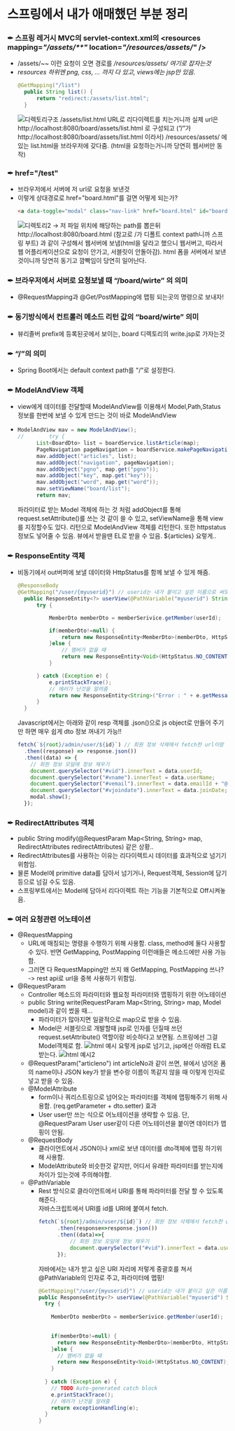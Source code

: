 # 스프링에서 내가 애매했던 부분 정리

### ✒︎ 스프링 레거시 MVC의 servlet-context.xml의 <**resources** mapping=_"/assets/\*\*"_ location=_"/resources/assets/"_ />

- /assets/~~ 이런 요청이 오면 경로를 _/resources/assets/ 여기로 잡자는것_
- _resources 하위엔 png, css, … 까지 다 있고, views에는 jsp만 있음._
  ```java
  @GetMapping("/list")
  	public String list() {
  		return "redirect:/assets/list.html";
  	}
  ```
  ![디렉토리구조](img/../../../img/usingSpring/us_amb_01.png)
  /assets/list.html URL로 리다이렉트를 치는거니까 실제 url은 http://localhost:8080/board/assets/list.html 로 구성되고 (”/”가 http://localhost:8080/board/assets/list.html 이라서) /resources/assets/ 에 있는 list.html을 브라우저에 갖다줌. (html을 요청하는거니까 당연히 웹서버만 동작)

### ✒︎ href="/test"

- 브라우저에서 서버에 저 url로 요청을 보낸것
- 이렇게 상대경로로 href="board.html"를 걸면 어떻게 되는가?
  ```html
  <a data-toggle="modal" class="nav-link" href="board.html" id="boardNoticeTag">공지사항</a>
  ```
  ![디렉토리2](img/../../../img/usingSpring/us_amb_02.png)
  → 저 파일 위치에 해당하는 path를 뽑은뒤 http://localhost:8080/board.html (참고로 /가 디폴트 context path니까 스프링 부트) 과 같이 구성해서 웹서버에 보냄(html을 달라고 했으니 웹서버고, 따라서 웹 어플리케이션으로 요청이 안가고, 서블릿이 안돌아감). html 폼을 서버에서 보낸것이니까 당연히 동기고 깜빡임이 당연히 일어난다.

### ✒︎ 브라우저에서 서버로 요청보낼 때 “/board/wirte” 의 의미

- @RequestMapping과 @Get/PostMapping에 맵핑 되는곳의 명령으로 보내자!

### ✒︎ 동기방식에서 컨트롤러 메소드 리턴 값의 “board/wirte” 의미

- 뷰리졸버 prefix에 등록된곳에서 보이는, board 디렉토리의 write.jsp로 가자는것

### ✒︎ “/”의 의미

- Spring Boot에서는 default context path를 "/"로 설정한다.

### ✒︎ ModelAndView 객체

- view에게 데이터를 전달할때 ModelAndView를 이용해서 Model,Path,Status 정보를 한번에 보낼 수 있게 만드는 것이 바로 ModelAndView

- ```java
  ModelAndView mav = new ModelAndView();
  //		try {
  		List<BoardDto> list = boardService.listArticle(map);
  		PageNavigation pageNavigation = boardService.makePageNavigation(map);
  		mav.addObject("articles", list);
  		mav.addObject("navigation", pageNavigation);
  		mav.addObject("pgno", map.get("pgno"));
  		mav.addObject("key", map.get("key"));
  		mav.addObject("word", map.get("word"));
  		mav.setViewName("board/list");
  		return mav;
  ```
  파라미터로 받는 Model 객체에 하는 것 처럼 addObject를 통해 request.setAttribute()를 쓰는 것 같이 쓸 수 있고, setViewName을 통해 view를 지정할수도 있다. 리턴으로 ModelAndView 객체를 리턴한다. 또한 httpstatus 정보도 넣어줄 수 있음.
  뷰에서 받을땐 EL로 받을 수 있음. ${articles} 요렇게..

### ✒︎ ResponseEntity 객체

- 비동기에서 out버퍼에 보낼 데이터와 HttpStatus를 함께 보낼 수 있게 해줌.
  ```java
  @ResponseBody
  @GetMapping("/user/{myuserid}") // userid는 내가 붙이고 싶은 이름으로 써도 됨
  	public ResponseEntity<?> userView(@PathVariable("myuserid") String userId) { // path variable로 오면 @PathVariable로 받는다.
  		try {

  			MemberDto memberDto = memberSerivice.getMember(userId);

  			if(memberDto!=null) {
  				return new ResponseEntity<MemberDto>(memberDto, HttpStatus.OK);
  			}else {
  				// 멤버가 없을 때
  				return new ResponseEntity<Void>(HttpStatus.NO_CONTENT);
  			}

  		} catch (Exception e) {
  			e.printStackTrace();
  			// 에러가 난것을 알려줌
  			return new ResponseEntity<String>("Error : " + e.getMessage(), HttpStatus.INTERNAL_SERVER_ERROR);
  		}
  	}
  ```
  Javascript에서는 아래와 같이 resp 객체를 .json()으로 js object로 만들어 주기만 하면 매우 쉽게 dto 정보 꺼내기 가능!!
  ```jsx
  fetch(`${root}/admin/user/${id}`) // 회원 정보 삭제에서 fetch한 url이랑 똑같은 문제 발생
    .then((response) => response.json())
    .then((data) => {
      // 회원 정보 모덜에 정보 채우기
      document.querySelector("#vid").innerText = data.userId;
      document.querySelector("#vname").innerText = data.userName;
      document.querySelector("#vemail").innerText = data.emailId + "@" + data.emailDomain;
      document.querySelector("#vjoindate").innerText = data.joinDate;
      modal.show();
    });
  ```

### ✒︎ RedirectAttributes 객체

- public String modify(@RequestParam Map<String, String> map, RedirectAttributes redirectAttributes) 같은 상황..
- RedirectAttributes를 사용하는 이유는 리다이렉트시 데이터를 효과적으로 넘기기 위함임.
- 물론 Model에 primitive data를 담아서 넘기거나, Request객체, Session에 담기 등으로 넘길 수도 있음.
- 스프링부트에서는 Model에 담아서 리다이렉트 하는 기능을 기본적으로 Off시켜놓음.

### ✒︎ 여러 요청관련 어노테이션

- @RequestMapping
  - URL에 매칭되는 명령을 수행하기 위해 사용함. class, method에 둘다 사용할 수 있다. 반면 GetMapping, PostMapping 이런애들은 메소드에만 사용 가능함.
  - 그러면 다 RequestMapping만 쓰지 왜 GetMapping, PostMapping 쓰나? -> rest api로 url을 중복 사용하기 위함임.
- @RequestParam
  - Controller 메소드의 파라미터와 웹요청 파라미터와 맵핑하기 위한 어노테이션
  - public String write(RequestParam Map<String, String> map, Model model)과 같이 썼을 때...
    - 파라미터가 많아지면 일괄적으로 map으로 받을 수 있음.
    - Model은 서블릿으로 개발할때 jsp로 인자를 던질때 쓰던 request.setAttribute() 역할이랑 비슷하다고 보면됨. 스프링에선 그걸 Model객체로 함.
      ![html 예시](/img/usingSpring/us_amb_03.png)
      요렇게 jsp로 넘기고, jsp에선 아래럼 EL로 받는다.
      ![html 예시2](/img/usingSpring/us_amb_04.png)
  - @RequestParam("articleno") int articleNo과 같이 쓰면, 뷰에서 넘어온 폼의 name이나 JSON key가 받을 변수랑 이름이 똑같지 않을 때 이렇게 인자로 넣고 받을 수 있음.
  - @ModelAttribute
    - form이나 쿼리스트링으로 넘어오는 파라미터를 객체에 맵핑해주기 위해 사용함. (req.getParameter + dto.setter) 효과
    - User user만 쓰는 식으로 어노테이션을 생략할 수 있음. 단, @RequestParam User user같이 다른 어노테이션을 붙이면 데이터가 맵핑이 안됨.
  - @RequestBody
    - 클라이언트에서 JSON이나 xml로 보낸 데이터를 dto객체에 맵핑 하기위해 사용함.
    - ModelAttribute와 비슷한것 같지만, 어디서 유래한 파라미터를 받는지에 차이가 있는것에 주의해야함.
  - @PathVariable
    - Rest 방식으로 클라이언트에서 URI를 통해 파라미터를 전달 할 수 있도록 해준다.  
      자바스크립트에서 URI를 id를 URI에 붙여서 fetch.
      ```javascript
      fetch(`${root}/admin/user/${id}`) // 회원 정보 삭제에서 fetch한 url이랑 똑같은 문제 발생 
    		.then(response=>response.json())
    		.then((data)=>{
    			// 회원 정보 모덜에 정보 채우기 
    			document.querySelector("#vid").innerText = data.userId;
    		});
      ```
      자바에서는 내가 받고 싶은 URI 자리에 저렇게 중괄호를 쳐서 @PathVariable의 인자로 주고, 파라미터에 맵핑!
      ```java
      @GetMapping("/user/{myuserid}") // userid는 내가 붙이고 싶은 이름으로 써도 됨 
      public ResponseEntity<?> userView(@PathVariable("myuserid") String userId) { // path variable로 오면 @PathVariable로 받는다.
        try {
          
          MemberDto memberDto = memberSerivice.getMember(userId);

          
          if(memberDto!=null) {
            return new ResponseEntity<MemberDto>(memberDto, HttpStatus.OK);
          }else {
            // 멤버가 없을 때 
            return new ResponseEntity<Void>(HttpStatus.NO_CONTENT);
          }
          
        } catch (Exception e) {
          // TODO Auto-generated catch block
          e.printStackTrace();
          // 에러가 난것을 알려줌
          return exceptionHandling(e);  
        } 
      }
      ```

